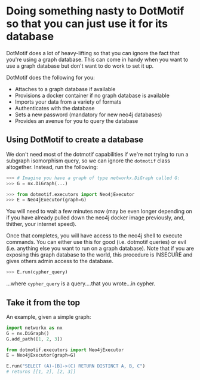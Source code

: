 # Doing something nasty to DotMotif so that you can just use it for its database

DotMotif does a lot of heavy-lifting so that you can ignore the fact that you're using a graph database. This can come in handy when you want to use a graph database but don't want to do work to set it up. 

DotMotif does the following for you:

* Attaches to a graph database if available
* Provisions a docker container if no graph database is available
* Imports your data from a variety of formats
* Authenticates with the database
* Sets a new password (mandatory for new neo4j databases)
* Provides an avenue for you to query the database

## Using DotMotif to create a database

We don't need most of the dotmotif capabilities if we're not trying to run a subgraph isomorphism query, so we can ignore the `dotmotif` class altogether. Instead, run the following:

```python
>>> # Imagine you have a graph of type networkx.DiGraph called G:
>>> G = nx.DiGraph(...)
```
```python
>>> from dotmotif.executors import Neo4jExecutor
>>> E = Neo4jExecutor(graph=G)
```
You will need to wait a few minutes now (may be even longer depending on if you have already pulled down the neo4j docker image previously, and, thither, your internet speed).

Once that completes, you will have access to the neo4j shell to execute commands. You can either use this for good (i.e. dotmotif queries) or evil (i.e. anything else you want to run on a graph database). Note that if you are exposing this graph database to the world, this procedure is INSECURE and gives others admin access to the database.
```python
>>> E.run(cypher_query)
```

...where `cypher_query` is a query....that you wrote...in cypher.

## Take it from the top

An example, given a simple graph:

```python
import networkx as nx
G = nx.DiGraph()
G.add_path([1, 2, 3])

from dotmotif.executors import Neo4jExecutor
E = Neo4jExecutor(graph=G)

E.run("SELECT (A)-[B]->(C) RETURN DISTINCT A, B, C")
# returns [[1, 2], [2, 3]]
```
